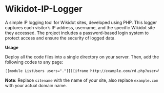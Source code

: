 # Wikidot-IP-Logger
A simple IP logging tool for Wikidot sites, developed using PHP. This logger captures each visitor’s IP address, username, and the specific Wikidot site they accessed. The project includes a password-based login system to protect access and ensure the security of logged data.

**Usage**

Deploy all the code files into a single directory on your server.
Then, add the following codes to any page:
```html
[[module ListUsers users="."]][[iframe http://example.com/rd.php?user=%%title%%&site=sitename style=“display:none;”]][[/module]]
```
**Note:** Replace `sitename` with the name of your site, also replace `example.com` with your actual domain name.
